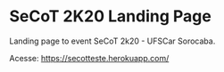 # SeCoT 2K20 Landing Page
Landing page to event SeCoT 2k20 - UFSCar Sorocaba.

Acesse: https://secotteste.herokuapp.com/

